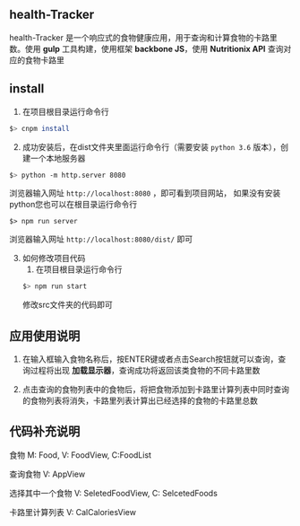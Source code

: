 ## health-Tracker
health-Tracker 是一个响应式的食物健康应用，用于查询和计算食物的卡路里数。使用 **gulp** 工具构建，使用框架 **backbone JS**，使用 **Nutritionix API** 查询对应的食物卡路里

## install
  1. 在项目根目录运行命令行
   ```bash
   $> cnpm install
   ```

  2. 成功安装后，在dist文件夹里面运行命令行（需要安装 `python 3.6` 版本），创建一个本地服务器
   ```bash
   $> python -m http.server 8080
   ```
  浏览器输入网址 `http://localhost:8080` ，即可看到项目网站，
  如果没有安装python您也可以在根目录运行命令行
  ```
  $> npm run server
  ```
  浏览器输入网址 `http://localhost:8080/dist/` 即可

  3. 如何修改项目代码
      1. 在项目根目录运行命令行
      ```bash
      $> npm run start
      ```
      修改src文件夹的代码即可

## 应用使用说明
  1. 在输入框输入食物名称后，按ENTER键或者点击Search按钮就可以查询，查询过程将出现 **加载显示器**，查询成功将返回该类食物的不同卡路里数

  2. 点击查询的食物列表中的食物后，将把食物添加到卡路里计算列表中同时查询的食物列表将消失，卡路里列表计算出已经选择的食物的卡路里总数

## 代码补充说明
食物  M: Food, V: FoodView,  C:FoodList    <br>

查询食物  V: AppView     <br>

选择其中一个食物  V: SeletedFoodView, C: SelcetedFoods <br>

卡路里计算列表 V: CalCaloriesView   <br>
